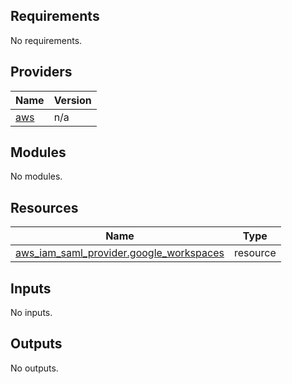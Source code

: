 <!-- BEGIN_TF_DOCS -->
## Requirements

No requirements.

## Providers

| Name | Version |
|------|---------|
| <a name="provider_aws"></a> [aws](#provider\_aws) | n/a |

## Modules

No modules.

## Resources

| Name | Type |
|------|------|
| [aws_iam_saml_provider.google_workspaces](https://registry.terraform.io/providers/hashicorp/aws/latest/docs/resources/iam_saml_provider) | resource |

## Inputs

No inputs.

## Outputs

No outputs.
<!-- END_TF_DOCS -->